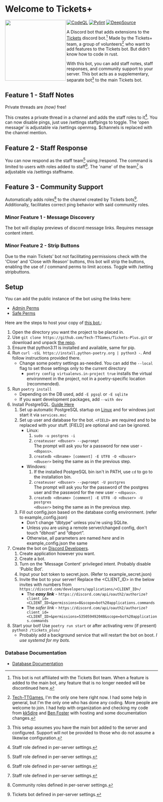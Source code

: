 # Welcome to Tickets+

<img align="left" src="https://raw.githubusercontent.com/Tech-TTGames/Tickets-Plus/main/branding/rounded.png" height="200" width="200"/>

[![CodeQL](https://github.com/Tech-TTGames/Tickets-Plus/actions/workflows/codeql.yml/badge.svg?branch=main)](https://github.com/Tech-TTGames/Tickets-Plus/actions/workflows/codeql.yml) [![Pylint](https://github.com/Tech-TTGames/Tickets-Plus/actions/workflows/pylint.yml/badge.svg?branch=main)](https://github.com/Tech-TTGames/Tickets-Plus/actions/workflows/pylint.yml) [![DeepSource](https://deepsource.io/gh/Tech-TTGames/Tickets-Plus.svg/?label=active+issues&show_trend=true&token=ourUeg696DFMDcZDoZi0ZqGn)](https://deepsource.io/gh/Tech-TTGames/Tickets-Plus/?ref=repository-badge)

A Discord bot that adds extensions to the [Tickets](https://github.com/TicketsBot) discord bot.[^1]
Made by the Tickets+ team, a group of volunteers[^0] who want to add features to the Tickets bot. But didn't know how to code in rust.

With this bot, you can add staff notes, staff responses, and community support to your server.
This bot acts as a supplementary, separate bot[^2] to the main Tickets bot.

## Feature 1 - Staff Notes

Private threads are *(now)* free!

This creates a private thread in a channel and adds the staff roles to it[^3].
You can now disable pings, just use /settings staffpings to toggle.
The 'open message' is adjustable via /settings openmsg. $channels is replaced with the channel mention.

## Feature 2 - Staff Response

You can now respond as the staff team[^3] using /respond.
The command is limited to users with roles added to staff[^3].
The 'name' of the team[^3] is adjustable via /settings staffname.

## Feature 3 - Community Support

Automatically adds roles[^4] to the channel created by Tickets bots[^5].
Additionally, facilitates correct ping behavior with said community roles.

### Minor Feature 1 - Message Discovery

The bot will display previews of discord message links.
Requires message content intent.

### Minor Feature 2 - Strip Buttons

Due to the main Tickets' bot not facilitating permissions check with the 'Close' and 'Close with Reason' buttons, this bot will strip the buttons, enabling the use of / command perms to limit access.
Toggle with /setting stripbuttons.

## Setup

You can add the public instance of the bot using the links here:
- [Admin Perms](https://discord.com/oauth2/authorize?client_id=1079422909812047953&scope=bot+applications.commands&permissions=8)
- [Safe Perms](https://discord.com/oauth2/authorize?client_id=1079422909812047953&scope=bot+applications.commands&permissions=535059492048)

Here are the steps to host your copy of [this bot.](https://github.com/Tech-TTGames/Tickets-Plus):

1. Open the directory you want the project to be placed in.
2. Use `git clone https://github.com/Tech-TTGames/Tickets-Plus.git` or download and unpack [the repo](https://github.com/Tech-TTGames/Tickets-Plus/archive/refs/heads/main.zip).
3. Ensure that python3.11 is installed and available, same for pip.
4. Run `curl -sSL https://install.python-poetry.org | python3 -`. And follow instructions provided there.
    - Change some poetry settings as-needed. You can add the `--local` flag to set those settings only to the current directory
        - `poetry config virtualenvs.in-project true` installs the virtual environment in the project, not in a poetry-specific location (recommended).
5. Run `poetry install`
    - Depending on the DB used, add `-E pgsql` or `-E sqlite`
    - If you want development packages, add `--with dev`
6. Install PostgreSQL. [Guide Here](https://www.postgresql.org/download/)
    1. Set up automatic PostgreSQL startup on [Linux](https://www.postgresql.org/docs/current/server-start.html) and for windows just start it via `services.msc`
    2. Set up user and database for the bot. `<FIELD>` are required and to be replaced with your stuff. [FIELD] are optional and can be ignored.
        - Linux:
            1. `sudo -u postgres -i`
            2. `createuser <dbuser> --pwprompt`  
                The prompt will ask you for a password for new user - `<dbpass>`.
            3. `createdb <dbname> [comment] -E UTF8 -O <dbuser>`  
                `<dbuser>` being the same as in the previous step.
        - Windows:
            1. If the installed PostgreSQL bin isn't in PATH, use `cd` to go to the installation bin.
            2. `createuser <dbuser> --pwprompt -U postgres`  
                The prompt will ask you for the password of the postgres user and the password for the new user - `<dbpass>`.
            3. `createdb <dbname> [comment] -E UTF8 -O <dbuser> -U postgres`  
                `<dbuser>` being the same as in the previous step.
    3. Fill out config.json based on the database config environment. (refer to example_config.json)
        - Don't change “dbtype” unless you're using SQLite.
        - Unless you are using a remote server/changed config, don't touch “dbhost” and “dbport”.
        - Otherwise, all parameters are named *here* and in example_config.json the same
7. Create the bot on [Discord Developers](https://discord.com/developers/applications).
    1. Create application however you want.
    2. Create a bot.
    3. Turn on the 'Message Content' privileged intent. Probably disable 'Public Bot'.
    4. Input your bot token to secret.json. (Refer to example_secret.json)
    5. Invite the bot to your server! Replace the <CLIENT_ID> in the below invites with numbers from `https://discord.com/developers/applications/<CLIENT_ID>/`
        - The ***easy link*** - `https://discord.com/api/oauth2/authorize?client_id=<CLIENT_ID>&permissions=8&scope=bot%20applications.commands`
        - The *safer link* - `https://discord.com/api/oauth2/authorize?client_id=<CLIENT_ID>&permissions=535059492048&scope=bot%20applications.commands`
8. Start your bot! Use `poetry run start` or after activating venv (if present) `python3 /tickets_plus/`
    - Probably add a background service that will restart the bot on boot. *I use systemd for my bots.*

### Database Documentation

- [Database Documentation](https://tickets-plus.techttgames.dev/database_info.html)

[^1]: This bot is not affiliated with the Tickets Bot team.  When a feature is added to the main bot, any feature that is no longer needed will be discontinued here.
[^0]: [Tech-TTGames](https:\\github.com\Tech-TTGames), I'm the only one here right now. I had some help in general, but I'm the only one who has done any coding. More people are welcome to join. I had help with organization and checking my code from [kk5dire](https://github.com/kk5dire) and [Ben Foster](https://github.com/benfoster04) with hosting and some documentation changes.
[^2]: This setup assumes you have the main bot added to the server and configured. Support will not be provided to those who do not assume a likewise configuration.
[^3]: Staff role defined in per-server settings.
[^4]: Community roles defined in per-server settings.
[^5]: Tickets bot defined in per-server settings.
